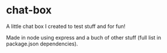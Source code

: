 # chat-box
A little chat box I created to test stuff and for fun!

Made in node using express and a buch of other stuff (full list in package.json dependencies).
